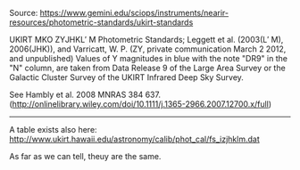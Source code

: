 Source:
https://www.gemini.edu/sciops/instruments/nearir-resources/photometric-standards/ukirt-standards

UKIRT MKO ZYJHKL′ M Photometric Standards; Leggett et al. (2003(L′ M), 2006(JHK)), and Varricatt, W. P. (ZY, private communication March 2 2012, and unpublished)
Values of Y magnitudes in blue with the note "DR9" in the "N" column, are taken from Data Release 9 of the Large Area Survey or the Galactic Cluster Survey of the UKIRT Infrared Deep Sky Survey.

See Hambly et al. 2008 MNRAS 384 637. (http://onlinelibrary.wiley.com/doi/10.1111/j.1365-2966.2007.12700.x/full)

---

A table exists also here:
http://www.ukirt.hawaii.edu/astronomy/calib/phot_cal/fs_izjhklm.dat

As far as we can tell, theuy are the same.
